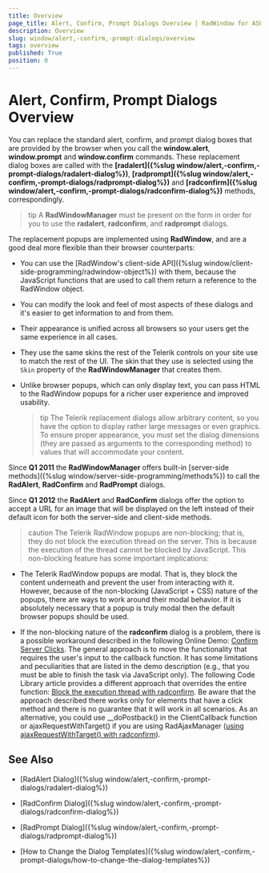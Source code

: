 ```yaml
---
title: Overview
page_title: Alert, Confirm, Prompt Dialogs Overview | RadWindow for ASP.NET AJAX Documentation
description: Overview
slug: window/alert,-confirm,-prompt-dialogs/overview
tags: overview
published: True
position: 0
---
```


# Alert, Confirm, Prompt Dialogs Overview

You can replace the standard alert, confirm, and prompt dialog boxes that are provided by the browser when you call the **window.alert**, **window.prompt** and **window.confirm** commands. These replacement dialog boxes are called with the **[radalert]({%slug window/alert,-confirm,-prompt-dialogs/radalert-dialog%})**, **[radprompt]({%slug window/alert,-confirm,-prompt-dialogs/radprompt-dialog%})** and **[radconfirm]({%slug window/alert,-confirm,-prompt-dialogs/radconfirm-dialog%})** methods, correspondingly. 

>tip A **RadWindowManager** must be present on the form in order for you to use the **radalert**, **radconfirm**, and **radprompt** dialogs. 

The replacement popups are implemented using **RadWindow**, and are a good deal more flexible than their browser counterparts:

* You can use the [RadWindow's client-side API]({%slug window/client-side-programming/radwindow-object%}) with them, because the JavaScript functions that are used to call them return a reference to the RadWindow object.

* You can modify the look and feel of most aspects of these dialogs and it's easier to get information to and from them.

* Their appearance is unified across all browsers so your users get the same experience in all cases.

* They use the same skins the rest of the Telerik controls on your site use to match the rest of the UI. The skin that they use is selected using the `Skin` property of the **RadWindowManager** that creates them.

* Unlike browser popups, which can only display text, you can pass HTML to the RadWindow popups for a richer user experience and improved usability.

	>tip The Telerik replacement dialogs allow arbitrary content, so you have the option to display rather large messages or even graphics. To ensure proper appearance, you must set the dialog dimensions (they are passed as arguments to the corresponding method) to values that will accommodate your content.


Since **Q1 2011** the **RadWindowManager** offers built-in [server-side methods]({%slug window/server-side-programming/methods%}) to call the **RadAlert**, **RadConfirm** and **RadPrompt** dialogs.

Since **Q1 2012** the **RadAlert** and **RadConfirm** dialogs offer the option to accept a URL for an image that will be displayed on the left instead of their default icon for both the server-side and client-side methods.



>caution The Telerik RadWindow popups are non-blocking; that is, they do not block the execution thread on the server. This is because the execution of the thread cannot be blocked by JavaScript. This non-blocking feature has some important implications:
>
* The Telerik RadWindow popups are modal. That is, they block the content underneath and prevent the user from interacting with it. However, because of the non-blocking (JavaScript + CSS) nature of the popups, there are ways to work around their modal behavior. If it is absolutely necessary that a popup is truly modal then the default browser popups should be used. 
>
* If the non-blocking nature of the **radconfirm** dialog is a problem, there is a possible workaround described in the following Online Demo: [Confirm Server Clicks](http://demos.telerik.com/aspnet-ajax/window/examples/confirmserverclicks/defaultcs.aspx). The general approach is to move the functionality that requires the user's input to the callback function. It has some limitations and peculiarities that are listed in the demo description (e.g., that you must be able to finish the task via JavaScript only). The following Code Library article provides a different approach that overrides the entire function: [Block the execution thread with radconfirm](http://www.telerik.com/community/code-library/aspnet-ajax/window/block-the-execution-thread-with-radconfirm.aspx). Be aware that the approach described there works only for elements that have a click method and there is no guarantee that it will work in all scenarios. As an alternative, you could use __doPostback() in the ClientCallback function or ajaxRequestWithTarget() if you are using RadAjaxManager ([using ajaxRequestWithTarget() with radconfirm](http://www.telerik.com/community/code-library/aspnet-ajax/window/block-the-execution-thread-with-radconfirm.aspx#1242035)).




## See Also

 * [RadAlert Dialog]({%slug window/alert,-confirm,-prompt-dialogs/radalert-dialog%})

 * [RadConfirm Dialog]({%slug window/alert,-confirm,-prompt-dialogs/radconfirm-dialog%})

 * [RadPrompt Dialog]({%slug window/alert,-confirm,-prompt-dialogs/radprompt-dialog%})

 * [How to Change the Dialog Templates]({%slug window/alert,-confirm,-prompt-dialogs/how-to-change-the-dialog-templates%})
